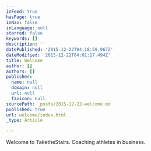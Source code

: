 ```yaml
---
inFeed: true
hasPage: true
inNav: false
inLanguage: null
starred: false
keywords: []
description: ''
datePublished: '2015-12-22T04:18:59.967Z'
dateModified: '2015-12-22T04:01:17.494Z'
title: Welcome
author: []
authors: []
publisher:
  name: null
  domain: null
  url: null
  favicon: null
sourcePath: _posts/2015-12-22-welcome.md
published: true
url: welcome/index.html
_type: Article

---
```

Welcome to TaketheStairs. Coaching athletes in business.